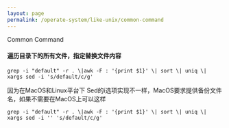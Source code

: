 ```yaml
---
layout: page
permalink: /operate-system/like-unix/common-command
---
```


Common Command

#### 遍历目录下的所有文件，指定替换文件内容

	grep -i "default" -r . \|awk -F : '{print $1}' \| sort \| uniq \| xargs sed -i 's/default/c/g'

因为在MacOS和Linux平台下 Sed的i选项实现不一样，MacOS要求提供备份文件名，如果不需要在MacOS上可以这样

	grep -i "default" -r . \|awk -F : '{print $1}' \| sort \| uniq \| xargs sed -i '' 's/default/c/g'
